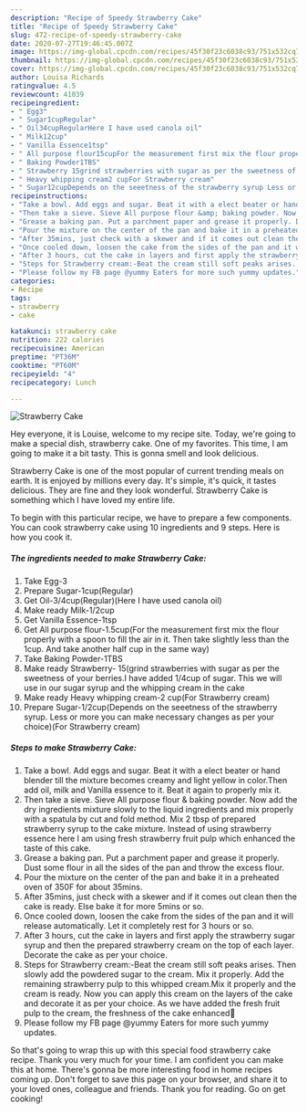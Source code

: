 ```yaml
---
description: "Recipe of Speedy Strawberry Cake"
title: "Recipe of Speedy Strawberry Cake"
slug: 472-recipe-of-speedy-strawberry-cake
date: 2020-07-27T19:46:45.007Z
image: https://img-global.cpcdn.com/recipes/45f30f23c6038c93/751x532cq70/strawberry-cake-recipe-main-photo.jpg
thumbnail: https://img-global.cpcdn.com/recipes/45f30f23c6038c93/751x532cq70/strawberry-cake-recipe-main-photo.jpg
cover: https://img-global.cpcdn.com/recipes/45f30f23c6038c93/751x532cq70/strawberry-cake-recipe-main-photo.jpg
author: Louisa Richards
ratingvalue: 4.5
reviewcount: 41039
recipeingredient:
- " Egg3"
- " Sugar1cupRegular"
- " Oil34cupRegularHere I have used canola oil"
- " Milk12cup"
- " Vanilla Essence1tsp"
- " All purpose flour15cupFor the measurement first mix the flour properly with a spoon to fill the air in it Then take slightly less than the 1cup And take another half cup in the same way"
- " Baking Powder1TBS"
- " Strawberry 15grind strawberries with sugar as per the sweetness of your berriesI have added 14cup of sugar This we will use in our sugar syrup and the whipping cream in the cake"
- " Heavy whipping cream2 cupFor Strawberry cream"
- " Sugar12cupDepends on the seeetness of the strawberry syrup Less or more you can make necessary changes as per your choiceFor Strawberry cream"
recipeinstructions:
- "Take a bowl. Add eggs and sugar. Beat it with a elect beater or hand blender till the mixture becomes creamy and light yellow in color.Then add oil, milk and Vanilla essence to it. Beat it again to properly mix it."
- "Then take a sieve. Sieve All purpose flour &amp; baking powder. Now add the dry ingredients mixture slowly to the liquid ingredients and mix properly with a spatula by cut and fold method. Mix 2 tbsp of prepared strawberry syrup to the cake mixture. Instead of using strawberry essence here I am using fresh strawberry fruit pulp which enhanced the taste of this cake."
- "Grease a baking pan. Put a parchment paper and grease it properly. Dust some flour in all the sides of the pan and throw the excess flour."
- "Pour the mixture on the center of the pan and bake it in a preheated oven of 350F for about 35mins."
- "After 35mins, just check with a skewer and if it comes out clean then the cake is ready. Else bake it for more 5mins or so."
- "Once cooled down, loosen the cake from the sides of the pan and it will release automatically. Let it completely rest for 3 hours or so."
- "After 3 hours, cut the cake in layers and first apply the strawberry sugar syrup and then the prepared strawberry cream on the top of each layer. Decorate the cake as per your choice."
- "Steps for Strawberry cream:-Beat the cream still soft peaks arises. Then slowly add the powdered sugar to the cream. Mix it properly. Add the remaining strawberry pulp to this whipped cream.Mix it properly and the cream is ready. Now you can apply this cream on the layers of the cake and decorate it as per your choice. As we have added the fresh fruit pulp to the cream, the freshness of the cake enhanced🥰"
- "Please follow my FB page @yummy Eaters for more such yummy updates."
categories:
- Recipe
tags:
- strawberry
- cake

katakunci: strawberry cake 
nutrition: 222 calories
recipecuisine: American
preptime: "PT36M"
cooktime: "PT60M"
recipeyield: "4"
recipecategory: Lunch

---
```



![Strawberry Cake](https://img-global.cpcdn.com/recipes/45f30f23c6038c93/751x532cq70/strawberry-cake-recipe-main-photo.jpg)

Hey everyone, it is Louise, welcome to my recipe site. Today, we're going to make a special dish, strawberry cake. One of my favorites. This time, I am going to make it a bit tasty. This is gonna smell and look delicious.

Strawberry Cake is one of the most popular of current trending meals on earth. It is enjoyed by millions every day. It's simple, it's quick, it tastes delicious. They are fine and they look wonderful. Strawberry Cake is something which I have loved my entire life.




To begin with this particular recipe, we have to prepare a few components. You can cook strawberry cake using 10 ingredients and 9 steps. Here is how you cook it.

<!--inarticleads1-->

##### The ingredients needed to make Strawberry Cake:

1. Take  Egg-3
1. Prepare  Sugar-1cup(Regular)
1. Get  Oil-3/4cup(Regular)(Here I have used canola oil)
1. Make ready  Milk-1/2cup
1. Get  Vanilla Essence-1tsp
1. Get  All purpose flour-1.5cup(For the measurement first mix the flour properly with a spoon to fill the air in it. Then take slightly less than the 1cup. And take another half cup in the same way)
1. Take  Baking Powder-1TBS
1. Make ready  Strawberry- 15(grind strawberries with sugar as per the sweetness of your berries.I have added 1/4cup of sugar. This we will use in our sugar syrup and the whipping cream in the cake
1. Make ready  Heavy whipping cream-2 cup(For Strawberry cream)
1. Prepare  Sugar-1/2cup(Depends on the seeetness of the strawberry syrup. Less or more you can make necessary changes as per your choice)(For Strawberry cream)




<!--inarticleads2-->

##### Steps to make Strawberry Cake:

1. Take a bowl. Add eggs and sugar. Beat it with a elect beater or hand blender till the mixture becomes creamy and light yellow in color.Then add oil, milk and Vanilla essence to it. Beat it again to properly mix it.
1. Then take a sieve. Sieve All purpose flour &amp; baking powder. Now add the dry ingredients mixture slowly to the liquid ingredients and mix properly with a spatula by cut and fold method. Mix 2 tbsp of prepared strawberry syrup to the cake mixture. Instead of using strawberry essence here I am using fresh strawberry fruit pulp which enhanced the taste of this cake.
1. Grease a baking pan. Put a parchment paper and grease it properly. Dust some flour in all the sides of the pan and throw the excess flour.
1. Pour the mixture on the center of the pan and bake it in a preheated oven of 350F for about 35mins.
1. After 35mins, just check with a skewer and if it comes out clean then the cake is ready. Else bake it for more 5mins or so.
1. Once cooled down, loosen the cake from the sides of the pan and it will release automatically. Let it completely rest for 3 hours or so.
1. After 3 hours, cut the cake in layers and first apply the strawberry sugar syrup and then the prepared strawberry cream on the top of each layer. Decorate the cake as per your choice.
1. Steps for Strawberry cream:-Beat the cream still soft peaks arises. Then slowly add the powdered sugar to the cream. Mix it properly. Add the remaining strawberry pulp to this whipped cream.Mix it properly and the cream is ready. Now you can apply this cream on the layers of the cake and decorate it as per your choice. As we have added the fresh fruit pulp to the cream, the freshness of the cake enhanced🥰
1. Please follow my FB page @yummy Eaters for more such yummy updates.




So that's going to wrap this up with this special food strawberry cake recipe. Thank you very much for your time. I am confident you can make this at home. There's gonna be more interesting food in home recipes coming up. Don't forget to save this page on your browser, and share it to your loved ones, colleague and friends. Thank you for reading. Go on get cooking!
